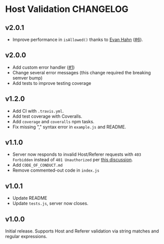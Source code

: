 # Host Validation CHANGELOG

## v2.0.1

- Improve performance in `isAllowed()` thanks to [Evan Hahn](https://github.com/EvanHahn) ([#6](https://github.com/brannondorsey/host-validation/pull/6)).

## v2.0.0

- Add custom error handler ([#1](https://github.com/brannondorsey/host-validation/issues/1))
- Change several error messages (this change required the breaking semver bump)
- Add tests to improve testing coverage

## v1.2.0

- Add CI with `.travis.yml`.
- Add test coverage with Coveralls.
- Add `coverage` and `coveralls` npm tasks.
- Fix missing "," syntax error in `example.js` and README.

## v1.1.0

- Server now responds to invalid Host/Referer requests with `403 Forbidden` instead of `401 Unauthorized` per [this discussion](https://stackoverflow.com/questions/49481293/what-is-the-most-appropriate-http-status-code-for-invalid-host-referer-request-h).
- Add `CODE_OF_CONDUCT.md`
- Remove commented-out code in `index.js`

## v1.0.1

- Update README
- Update `tests.js`, server now closes.

## v1.0.0

Initial release. Supports Host and Referer validation via string matches and regular expressions.